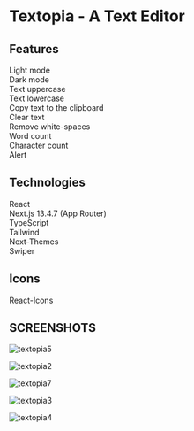 # Textopia - A Text Editor

## Features 
Light mode<br>
Dark mode<br>
Text uppercase<br>
Text lowercase<br>
Copy text to the clipboard<br>
Clear text<br>
Remove white-spaces<br>
Word count<br>
Character count<br>
Alert<br>

## Technologies
React<br>
Next.js 13.4.7 (App Router)<br>
TypeScript<br>
Tailwind<br>
Next-Themes<br>
Swiper<br>

## Icons
React-Icons<br>

## SCREENSHOTS

![textopia5](https://github.com/Kunwar-Pratap/Textopia-A-Text-Editor/assets/104005034/3ee37149-56d4-433c-bab3-f3f1b014900a)

![textopia2](https://github.com/Kunwar-Pratap/Textopia-A-Text-Editor/assets/104005034/751d214e-2966-41fc-a74d-11eae93929bb)

![textopia7](https://github.com/Kunwar-Pratap/Textopia-A-Text-Editor/assets/104005034/10897272-5628-45db-9f4c-c0a891d14776)

![textopia3](https://github.com/Kunwar-Pratap/Textopia-A-Text-Editor/assets/104005034/02ed8ccd-dd30-4d7b-a05b-4596f0212544)

![textopia4](https://github.com/Kunwar-Pratap/Textopia-A-Text-Editor/assets/104005034/742a205d-335a-4d85-b1ea-235d80afa058)
